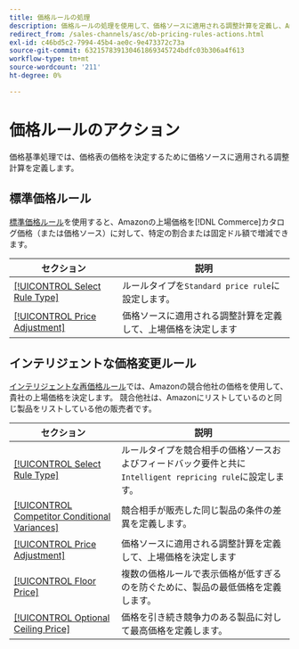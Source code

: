 ```yaml
---
title: 価格ルールの処理
description: 価格ルールの処理を使用して、価格ソースに適用される調整計算を定義し、Amazon上場価格を決定します。
redirect_from: /sales-channels/asc/ob-pricing-rules-actions.html
exl-id: c46bd5c2-7994-45b4-ae0c-9e473372c73a
source-git-commit: 632157839130461869345724bdfc03b306a4f613
workflow-type: tm+mt
source-wordcount: '211'
ht-degree: 0%

---
```


# 価格ルールのアクション

価格基準処理では、価格表の価格を決定するために価格ソースに適用される調整計算を定義します。

## 標準価格ルール

[標準価格ルール](./standard-price-rules.md)を使用すると、Amazonの上場価格を[!DNL Commerce]カタログ価格（または価格ソース）に対して、特定の割合または固定ドル額で増減できます。

| セクション | 説明 |
|--- |--- |
| [[!UICONTROL Select Rule Type]](./standard-price-rules.md) | ルールタイプを`Standard price rule`に設定します。 |
| [[!UICONTROL Price Adjustment]](./standard-price-rules.md) | 価格ソースに適用される調整計算を定義して、上場価格を決定します |

## インテリジェントな価格変更ルール

[インテリジェントな再価格ルール](./intelligent-repricing-rules.md)では、Amazonの競合他社の価格を使用して、貴社の上場価格を決定します。 競合他社は、Amazonにリストしているのと同じ製品をリストしている他の販売者です。

| セクション | 説明 |
|--- |--- |
| [[!UICONTROL Select Rule Type]](./intelligent-repricing-rules.md) | ルールタイプを競合相手の価格ソースおよびフィードバック要件と共に`Intelligent repricing rule`に設定します。 |
| [[!UICONTROL Competitor Conditional Variances]](./competitor-conditional-variances.md) | 競合相手が販売した同じ製品の条件の差異を定義します。 |
| [[!UICONTROL Price Adjustment]](./price-adjustment.md) | 価格ソースに適用される調整計算を定義して、上場価格を決定します |
| [[!UICONTROL Floor Price]](./floor-price.md) | 複数の価格ルールで表示価格が低すぎるのを防ぐために、製品の最低価格を定義します。 |
| [[!UICONTROL Optional Ceiling Price]](./optional-ceiling-price.md) | 価格を引き続き競争力のある製品に対して最高価格を定義します。 |
